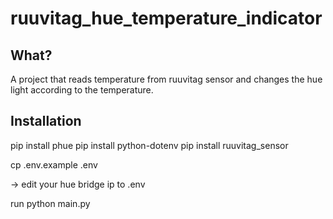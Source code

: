 # ruuvitag_hue_temperature_indicator

## What?
A project that reads temperature from ruuvitag sensor and changes the hue light
according to the temperature.

## Installation
pip install phue
pip install python-dotenv
pip install ruuvitag_sensor

cp .env.example .env

-> edit your hue bridge ip to .env

run python main.py
